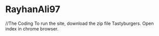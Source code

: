 # RayhanAli97
//The Coding
To run the site, download the zip file Tastyburgers.
Open index in chrome browser. 

